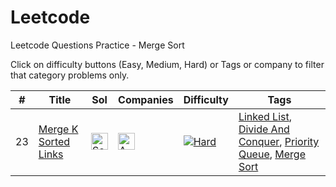 # Leetcode
Leetcode Questions Practice - Merge Sort

Click on difficulty buttons (Easy, Medium, Hard) or Tags or company to filter that category problems only.

|#|Title|Sol|Companies|Difficulty|Tags|
| - | - | - | - | - |  - | 
|23|[Merge K Sorted Links](https://leetcode.com/problems/merge-k-sorted-lists/)|[<img src="https://edent.github.io/SuperTinyIcons/images/svg/github.svg" width="27" title="Solution" />](https://github.com/yvrakesh/Leetcode/tree/main/code/0023-Merge-K-Sorted-Lists)|[<img src="https://edent.github.io/SuperTinyIcons/images/svg/amazon.svg" width="27" title="Amazon" />](https://github.com/yvrakesh/Leetcode/tree/main/company/Amazon)|[![Hard](https://img.shields.io/badge/-Hard-red)](https://github.com/yvrakesh/Leetcode/tree/main/difficulty/Hard)|[Linked List](https://github.com/yvrakesh/Leetcode/tree/main/tag/Linked-List),  [Divide And Conquer](https://github.com/yvrakesh/Leetcode/tree/main/tag/Divide-And-Conquer),  [Priority Queue](https://github.com/yvrakesh/Leetcode/tree/main/tag/Priority-Queue),  [Merge Sort](https://github.com/yvrakesh/Leetcode/tree/main/tag/Merge-Sort)|44.1%|95.6%|
